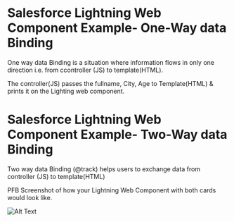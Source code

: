 # Salesforce Lightning Web Component Example- One-Way data Binding
One way data Binding is a situation where information flows in only one direction i.e. from ccontroller (JS) to template(HTML).

The controller(JS) passes the fullname, City, Age to Template(HTML) & prints it on the Lighting web component. 

# Salesforce Lightning Web Component Example- Two-Way data Binding
Two way data Binding (@track) helps users to exchange data from controller (JS) to template(HTML)

PFB Screenshot of how your Lightning Web Component with both cards would look like.

![Alt Text](https://media.giphy.com/media/vFKqnCdLPNOKc/giphy.gif)
